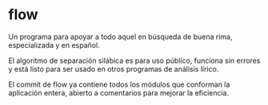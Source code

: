 # flow
Un programa para apoyar a todo aquel en búsqueda de buena rima, especializada y en español.

El algoritmo de separación silábica es para uso público, funciona sin errores y está listo para ser usado en otros programas de análisis lírico.

El commit de flow ya contiene todos los módulos que conforman la aplicación entera, abierto a comentarios para mejorar la eficiencia.
